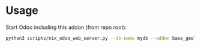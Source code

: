 # Usage

Start Odoo including this addon (from repo root):

```bash
python3 scripts/nix_odoo_web_server.py --db-name mydb --addon base_geolocalize
```
